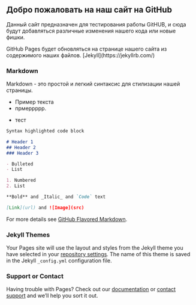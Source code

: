 ## Добро пожаловать на наш сайт на GitHub

Данный сайт предназначен для тестирования работы GitHUB, и сюда будут добавляться различные изменения нашего кода или новые фишки.

<!--You can use the [editor on GitHub](https://github.com/maslekhade/maslekhade.Github.io/edit/master/index.md) to maintain and preview the content for your website in Markdown files.-->


<!--Когда мы будем комитить наш код,--> GitHub Pages будет обновляться на странице нашего сайта из содержимого наших файлов. [Jekyll](https://jekyllrb.com/)

### Markdown

Markdown - это простой и легкий синтаксис для стилизации нашей страницы.
<!--Markdown is a lightweight and easy-to-use syntax for styling your writing. It includes conventions for-->
* Пример текста
 * прмеррррр.
 + тест 
 
```markdown
Syntax highlighted code block

# Header 1
## Header 2
### Header 3

- Bulleted
- List

1. Numbered
2. List

**Bold** and _Italic_ and `Code` text

[Link](url) and ![Image](src)
```

For more details see [GitHub Flavored Markdown](https://guides.github.com/features/mastering-markdown/).

### Jekyll Themes

Your Pages site will use the layout and styles from the Jekyll theme you have selected in your [repository settings](https://github.com/maslekhade/maslekhade.Github.io/settings). The name of this theme is saved in the Jekyll `_config.yml` configuration file.

### Support or Contact

Having trouble with Pages? Check out our [documentation](https://docs.github.com/categories/github-pages-basics/) or [contact support](https://github.com/contact) and we’ll help you sort it out.
